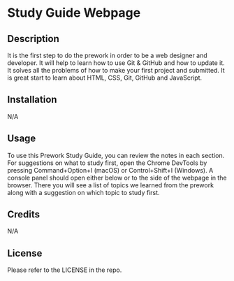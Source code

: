 

# Study Guide Webpage

## Description

It is the first step to do the prework in order to be a web designer and developer. It will help to learn how to use Git & GitHub and how to update it. It solves all the problems of how to make your first project and submitted. It is great start to learn about HTML, CSS, Git, GitHub and JavaScript.  

## Installation

N/A

## Usage

To use this Prework Study Guide, you can review the notes in each section. For suggestions on what to study first, open the Chrome DevTools by pressing Command+Option+I (macOS) or Control+Shift+I (Windows). A console panel should open either below or to the side of the webpage in the browser. There you will see a list of topics we learned from the prework along with a suggestion on which topic to study first.

## Credits

N/A

## License

Please refer to the LICENSE in the repo.
